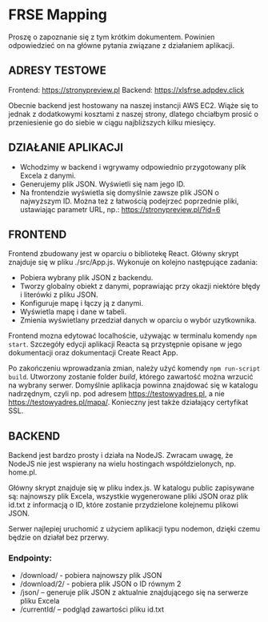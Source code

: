 # FRSE Mapping

Proszę o zapoznanie się z tym krótkim dokumentem. Powinien odpowiedzieć on na główne pytania związane z działaniem aplikacji.

## ADRESY TESTOWE

Frontend: https://stronypreview.pl
Backend: https://xlsfrse.adpdev.click

Obecnie backend jest hostowany na naszej instancji AWS EC2. Wiąże się to jednak z dodatkowymi kosztami z naszej strony, dlatego chciałbym prosić o przeniesienie go do siebie w ciągu najbliższych kilku miesięcy.

## DZIAŁANIE APLIKACJI

- Wchodzimy w backend i wgrywamy odpowiednio przygotowany plik Excela z danymi.
- Generujemy plik JSON. Wyświetli się nam jego ID.
- Na frontendzie wyświetla się domyślnie zawsze plik JSON o najwyższym ID. Można też z łatwością podejrzeć poprzednie pliki, ustawiając parametr URL, np.: https://stronypreview.pl/?id=6

## FRONTEND

Frontend zbudowany jest w oparciu o bibliotekę React. Główny skrypt znajduje się w pliku ./src/App.js. Wykonuje on kolejno następujące zadania:

- Pobiera wybrany plik JSON z backendu.
- Tworzy globalny obiekt z danymi, poprawiając przy okazji niektóre błędy i literówki z pliku JSON.
- Konfiguruje mapę i łączy ją z danymi.
- Wyświetla mapę i dane w tabeli.
- Zmienia wyświetlany przedział danych w oparciu o wybór uzytkownika.

Frontend mozna edytować localhoście, używając w terminalu komendy `npm start`. Szczegóły edycji aplikacji Reacta są przystępnie opisane w jego dokumentacji oraz dokumentacji Create React App.

Po zakończeniu wprowadzania zmian, należy użyć komendy `npm run-script build`. Utworzony zostanie folder _build_, którego zawartość można wrzucić na wybrany serwer. Domyślnie aplikacja powinna znajdować się w katalogu nadrzędnym, czyli np. pod adresem https://testowyadres.pl, a nie https://testowyadres.pl/mapa/. Konieczny jest także działający certyfikat SSL.

## BACKEND

Backend jest bardzo prosty i działa na NodeJS. Zwracam uwagę, że NodeJS nie jest wspierany na wielu hostingach współdzielonych, np. home.pl.

Główny skrypt znajduje się w pliku index.js. W katalogu public zapisywane są: najnowszy plik Excela, wszystkie wygenerowane pliki JSON oraz plik id.txt z informacją o ID, które zostanie przydzielone kolejnemu plikowi JSON.

Serwer najlepiej uruchomić z użyciem aplikacji typu nodemon, dzięki czemu będzie on działał bez przerwy.

### Endpointy:

- /download/ - pobiera najnowszy plik JSON
- /download/2/ - pobiera plik JSON o ID równym 2
- /json/ – generuje plik JSON z aktualnie znajdującego się na serwerze pliku Excela
- /currentId/ – podgląd zawartości pliku id.txt
